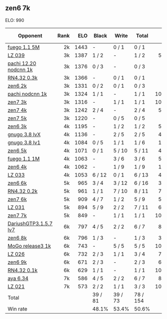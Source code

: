 ## zen6 7k ##

ELO: 990

Opponent | Rank | ELO | Black | Write | Total | Win rate
---------|-----:|----:|-------|-------|-------|-------:
[fuego 1.1 5M](fuego%201.1%205M.md) | 2k | 1443 | - | 0 / 1 | 0 / 1 | 0.0%
[LZ 039](LZ%20039.md) | 3k | 1387 | 1 / 2 | - | 1 / 2 | 50.0%
[pachi 12.20 nodcnn 1k](pachi%2012.20%20nodcnn%201k.md) | 3k | 1376 | 0 / 3 | - | 0 / 3 | 0.0%
[RN4.32 0.3k](RN4.32%200.3k.md) | 3k | 1366 | - | 0 / 1 | 0 / 1 | 0.0%
[zen6 2k](zen6%202k.md) | 3k | 1331 | 0 / 2 | 0 / 1 | 0 / 3 | 0.0%
[pachi nodcnn 1k](pachi%20nodcnn%201k.md) | 3k | 1324 | 1 / 1 | - | 1 / 1 | 100.0%
[zen7 3k](zen7%203k.md) | 3k | 1316 | - | 1 / 1 | 1 / 1 | 100.0%
[zen7 4k](zen7%204k.md) | 3k | 1242 | 2 / 4 | - | 2 / 4 | 50.0%
[zen7 5k](zen7%205k.md) | 3k | 1220 | - | 0 / 5 | 0 / 5 | 0.0%
[zen6 3k](zen6%203k.md) | 4k | 1195 | - | 1 / 2 | 1 / 2 | 50.0%
[gnugo 3.8 lvX](gnugo%203.8%20lvX.md) | 4k | 1136 | - | 2 / 5 | 2 / 5 | 40.0%
[gnugo 3.8 lv1](gnugo%203.8%20lv1.md) | 4k | 1084 | 0 / 5 | 1 / 1 | 1 / 6 | 16.7%
[zen6 5k](zen6%205k.md) | 4k | 1071 | 0 / 1 | 5 / 10 | 5 / 11 | 45.5%
[fuego 1.1 1M](fuego%201.1%201M.md) | 4k | 1063 | - | 3 / 6 | 3 / 6 | 50.0%
[zen6 4k](zen6%204k.md) | 4k | 1062 | - | 1 / 9 | 1 / 9 | 11.1%
[LZ 033](LZ%20033.md) | 4k | 1053 | 6 / 12 | 0 / 1 | 6 / 13 | 46.2%
[zen6 6k](zen6%206k.md) | 5k | 965 | 3 / 4 | 3 / 12 | 6 / 16 | 37.5%
[RN4.32 0.2k](RN4.32%200.2k.md) | 5k | 961 | 1 / 1 | 7 / 10 | 8 / 11 | 72.7%
[zen7 6k](zen7%206k.md) | 5k | 909 | 4 / 7 | 1 / 2 | 5 / 9 | 55.6%
[LZ 031](LZ%20031.md) | 5k | 894 | 5 / 9 | 2 / 2 | 7 / 11 | 63.6%
[zen7 7k](zen7%207k.md) | 5k | 849 | - | 1 / 1 | 1 / 1 | 100.0%
[DariushGTP3.1.5.7 lv7](DariushGTP3.1.5.7%20lv7.md) | 6k | 797 | 4 / 5 | 2 / 2 | 6 / 7 | 85.7%
[zen6 8k](zen6%208k.md) | 6k | 796 | 1 / 3 | - | 1 / 3 | 33.3%
[MoGo release3 1k](MoGo%20release3%201k.md) | 6k | 743 | - | 5 / 5 | 5 / 5 | 100.0%
[LZ 026](LZ%20026.md) | 6k | 732 | 2 / 3 | 1 / 1 | 3 / 4 | 75.0%
[zen6 9k](zen6%209k.md) | 6k | 671 | 2 / 3 | - | 2 / 3 | 66.7%
[RN4.32 0.1k](RN4.32%200.1k.md) | 6k | 629 | 1 / 1 | - | 1 / 1 | 100.0%
[aya 6.34](aya%206.34.md) | 7k | 586 | 4 / 5 | 2 / 2 | 6 / 7 | 85.7%
[LZ 021](LZ%20021.md) | 7k | 573 | 2 / 2 | 1 / 1 | 3 / 3 | 100.0%
Total | | | 39 / 81 | 39 / 73 | 78 / 154 | 
Win rate| | | 48.1% | 53.4% | 50.6% | 
